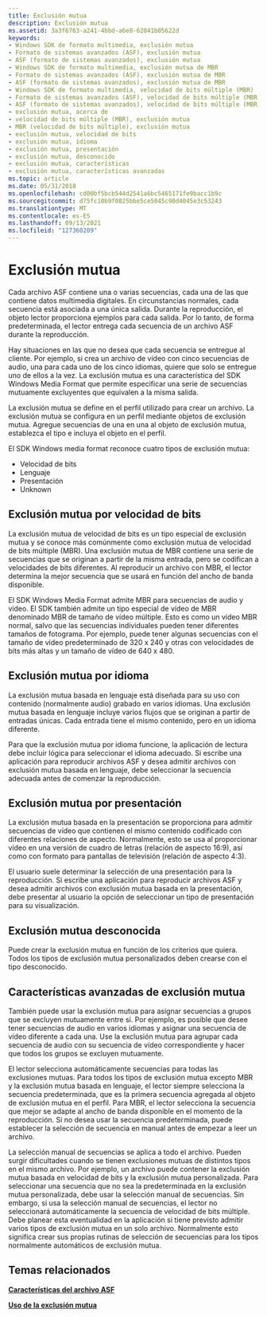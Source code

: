 ```yaml
---
title: Exclusión mutua
description: Exclusión mutua
ms.assetid: 3a3f6763-a241-4bbd-a6e8-62041b05622d
keywords:
- Windows SDK de formato multimedia, exclusión mutua
- Formato de sistemas avanzados (ASF), exclusión mutua
- ASF (formato de sistemas avanzados), exclusión mutua
- Windows SDK de formato multimedia, exclusión mutua de MBR
- Formato de sistemas avanzados (ASF), exclusión mutua de MBR
- ASF (formato de sistemas avanzados), exclusión mutua de MBR
- Windows SDK de formato multimedia, velocidad de bits múltiple (MBR)
- Formato de sistemas avanzados (ASF), velocidad de bits múltiple (MBR)
- ASF (formato de sistemas avanzados), velocidad de bits múltiple (MBR)
- exclusión mutua, acerca de
- velocidad de bits múltiple (MBR), exclusión mutua
- MBR (velocidad de bits múltiple), exclusión mutua
- exclusión mutua, velocidad de bits
- exclusión mutua, idioma
- exclusión mutua, presentación
- exclusión mutua, desconocido
- exclusión mutua, características
- exclusión mutua, características avanzadas
ms.topic: article
ms.date: 05/31/2018
ms.openlocfilehash: cd00bf5bcb544d2541a6bc5465171fe9bacc1b9c
ms.sourcegitcommit: d75fc10b9f0825bbe5ce5045c90d4045e3c53243
ms.translationtype: MT
ms.contentlocale: es-ES
ms.lasthandoff: 09/13/2021
ms.locfileid: "127360209"
---
```

# <a name="mutual-exclusion"></a>Exclusión mutua

Cada archivo ASF contiene una o varias secuencias, cada una de las que contiene datos multimedia digitales. En circunstancias normales, cada secuencia está asociada a una única salida. Durante la reproducción, el objeto lector proporciona ejemplos para cada salida. Por lo tanto, de forma predeterminada, el lector entrega cada secuencia de un archivo ASF durante la reproducción.

Hay situaciones en las que no desea que cada secuencia se entregue al cliente. Por ejemplo, si crea un archivo de vídeo con cinco secuencias de audio, una para cada uno de los cinco idiomas, quiere que solo se entregue uno de ellos a la vez. La exclusión mutua es una característica del SDK Windows Media Format que permite especificar una serie de secuencias mutuamente excluyentes que equivalen a la misma salida.

La exclusión mutua se define en el perfil utilizado para crear un archivo. La exclusión mutua se configura en un perfil mediante objetos de exclusión mutua. Agregue secuencias de una en una al objeto de exclusión mutua, establezca el tipo e incluya el objeto en el perfil.

El SDK Windows media format reconoce cuatro tipos de exclusión mutua:

-   Velocidad de bits
-   Lenguaje
-   Presentación
-   Unknown

## <a name="mutual-exclusion-by-bit-rate"></a>Exclusión mutua por velocidad de bits

La exclusión mutua de velocidad de bits es un tipo especial de exclusión mutua y se conoce más comúnmente como exclusión mutua de velocidad de bits múltiple (MBR). Una exclusión mutua de MBR contiene una serie de secuencias que se originan a partir de la misma entrada, pero se codifican a velocidades de bits diferentes. Al reproducir un archivo con MBR, el lector determina la mejor secuencia que se usará en función del ancho de banda disponible.

El SDK Windows Media Format admite MBR para secuencias de audio y vídeo. El SDK también admite un tipo especial de vídeo de MBR denominado MBR de tamaño de vídeo múltiple. Esto es como un vídeo MBR normal, salvo que las secuencias individuales pueden tener diferentes tamaños de fotograma. Por ejemplo, puede tener algunas secuencias con el tamaño de vídeo predeterminado de 320 x 240 y otras con velocidades de bits más altas y un tamaño de vídeo de 640 x 480.

## <a name="mutual-exclusion-by-language"></a>Exclusión mutua por idioma

La exclusión mutua basada en lenguaje está diseñada para su uso con contenido (normalmente audio) grabado en varios idiomas. Una exclusión mutua basada en lenguaje incluye varios flujos que se originan a partir de entradas únicas. Cada entrada tiene el mismo contenido, pero en un idioma diferente.

Para que la exclusión mutua por idioma funcione, la aplicación de lectura debe incluir lógica para seleccionar el idioma adecuado. Si escribe una aplicación para reproducir archivos ASF y desea admitir archivos con exclusión mutua basada en lenguaje, debe seleccionar la secuencia adecuada antes de comenzar la reproducción.

## <a name="mutual-exclusion-by-presentation"></a>Exclusión mutua por presentación

La exclusión mutua basada en la presentación se proporciona para admitir secuencias de vídeo que contienen el mismo contenido codificado con diferentes relaciones de aspecto. Normalmente, esto se usa al proporcionar vídeo en una versión de cuadro de letras (relación de aspecto 16:9), así como con formato para pantallas de televisión (relación de aspecto 4:3).

El usuario suele determinar la selección de una presentación para la reproducción. Si escribe una aplicación para reproducir archivos ASF y desea admitir archivos con exclusión mutua basada en la presentación, debe presentar al usuario la opción de seleccionar un tipo de presentación para su visualización.

## <a name="unknown-mutual-exclusion"></a>Exclusión mutua desconocida

Puede crear la exclusión mutua en función de los criterios que quiera. Todos los tipos de exclusión mutua personalizados deben crearse con el tipo desconocido.

## <a name="advanced-mutual-exclusion-features"></a>Características avanzadas de exclusión mutua

También puede usar la exclusión mutua para asignar secuencias a grupos que se excluyen mutuamente entre sí. Por ejemplo, es posible que desee tener secuencias de audio en varios idiomas y asignar una secuencia de vídeo diferente a cada una. Use la exclusión mutua para agrupar cada secuencia de audio con su secuencia de vídeo correspondiente y hacer que todos los grupos se excluyen mutuamente.

El lector selecciona automáticamente secuencias para todas las exclusiones mutuas. Para todos los tipos de exclusión mutua excepto MBR y la exclusión mutua basada en lenguaje, el lector siempre selecciona la secuencia predeterminada, que es la primera secuencia agregada al objeto de exclusión mutua en el perfil. Para MBR, el lector selecciona la secuencia que mejor se adapte al ancho de banda disponible en el momento de la reproducción. Si no desea usar la secuencia predeterminada, puede establecer la selección de secuencia en manual antes de empezar a leer un archivo.

La selección manual de secuencias se aplica a todo el archivo. Pueden surgir dificultades cuando se tienen exclusiones mutuas de distintos tipos en el mismo archivo. Por ejemplo, un archivo puede contener la exclusión mutua basada en velocidad de bits y la exclusión mutua personalizada. Para seleccionar una secuencia que no sea la predeterminada en la exclusión mutua personalizada, debe usar la selección manual de secuencias. Sin embargo, si usa la selección manual de secuencias, el lector no seleccionará automáticamente la secuencia de velocidad de bits múltiple. Debe planear esta eventualidad en la aplicación si tiene previsto admitir varios tipos de exclusión mutua en un solo archivo. Normalmente esto significa crear sus propias rutinas de selección de secuencias para los tipos normalmente automáticos de exclusión mutua.

## <a name="related-topics"></a>Temas relacionados

<dl> <dt>

[**Características del archivo ASF**](asf-file-features.md)
</dt> <dt>

[**Uso de la exclusión mutua**](using-mutual-exclusion.md)
</dt> </dl>

 

 




